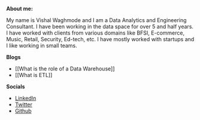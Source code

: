 **About me:** 

My name is Vishal Waghmode and I am a Data Analytics and Engineering Consultant. I have been working in the data space for over 5 and half years. I have worked with clients from various domains like BFSI, E-commerce, Music, Retail, Security, Ed-tech, etc. I have mostly worked with startups and I like working in small teams.

**Blogs**
* [[What is the role of a Data Warehouse]]
* [[What is ETL]]

**Socials**
- [LinkedIn](https://linkedin.com/in/vishalwaghmode)
- [Twitter](https://twitter.com/vishal_555_)
- [Github](https://github.com/vishal-555)